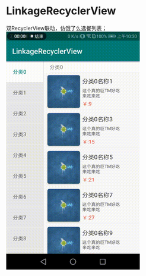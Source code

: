# LinkageRecyclerView
双RecyclerView联动，仿饿了么选餐列表；<br/>
![image](https://github.com/CuiChenbo/LinkageRecyclerView/blob/master/image/link.gif)<br/> 
